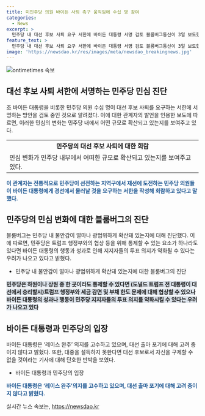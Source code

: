 ```yaml
---
title: 미민주당 의원 바이든 사퇴 촉구 움직임에 수십 명 참여
categories:
  - News
excerpt: >
  민주당 내 대선 후보 사퇴 요구 서한에 바이든 대통령 서명 검토 블룸버그통신이 3일 보도했다. 민주당 의원들은 바이든 대통령에게 물러날 것을 요구하는 서한을 회람하고 있다. 바이든 대통령의 불안정한 모습으로 불안감이 확산되면서 대선 후보 사퇴론이 민주당 안팎에서 제기되고 있다. 하원이나 상원의 통제를 위해 바이든 대통령의 성과와 행동이 민주당 지지자들의 의사를 약화시킬 우려가 나오고 있다고 블룸버그는 전했다. 후속 질문에 대한 피에르 대변인은 바이든 대통령이 직접 한 말이 아니라고 밝혔다.
feature_text: >
  민주당 내 대선 후보 사퇴 요구 서한에 바이든 대통령 서명 검토 블룸버그통신이 3일 보도했다. 민주당 의원들은 바이든 대통령에게 물러날 것을 요구하는 서한을 회람하고 있다. 바이든 대통령의 불안정한 모습으로 불안감이 확산되면서 대선 후보 사퇴론이 민주당 안팎에서 제기되고 있다. 하원이나 상원의 통제를 위해 바이든 대통령의 성과와 행동이 민주당 지지자들의 의사를 약화시킬 우려가 나오고 있다고 블룸버그는 전했다. 후속 질문에 대한 피에르 대변인은 바이든 대통령이 직접 한 말이 아니라고 밝혔다.
image: 'https://newsdao.kr/res/images/meta/newsdao_breakingnews.jpg'
---
```


<p><img src="https://newsdao.kr/res/images/meta/newsdao_breakingnews.jpg" alt="ontimetimes 속보" /></p>

<h2 data-ke-size="size26">대선 후보 사퇴 서한에 서명하는 민주당 민심 진단</h2>

<p data-ke-size="size16">조 바이든 대통령을 비롯한 민주당 의원 수십 명이 대선 후보 사퇴를 요구하는 서한에 서명하는 방안을 검토 중인 것으로 알려졌다. 이에 대한 관계자의 발언을 인용한 보도에 따르면, 이러한 민심의 변화는 민주당 내에서 어떤 규모로 확산되고 있는지를 보여주고 있다.</p>

<table style="width: 100%;" data-ke-size="size16">
<tbody>
<tr>
<td style="text-align: center; height: 17px;"><b>민주당의 대선 후보 사퇴에 대한 회람</b></td>
</tr>
<tr>
<td style="height: 46px;">민심 변화가 민주당 내부에서 어떠한 규모로 확산되고 있는지를 보여주고 있다.</td>
</tr>
</tbody>
</table>

<p><b><span style="color: #1a5490;">이 관계자는 전통적으로 민주당이 선전하는 지역구에서 재선에 도전하는 민주당 의원들이 바이든 대통령에게 경선에서 물러날 것을 요구하는 서한을 작성해 회람하고 있다고 말했다.</span></b></p>

<h2 data-ke-size="size26">민주당의 민심 변화에 대한 블룸버그의 진단</h2>

<p data-ke-size="size16">블룸버그는 민주당 내 불안감이 얼마나 광범위하게 확산돼 있는지에 대해 진단했다. 이에 따르면, 민주당은 트럼프 행정부와의 협상 등을 위해 통제할 수 있는 요소가 하나라도 있다면 바이든 대통령의 행동과 성과로 인해 지지자들의 투표 의지가 약화될 수 있다는 우려가 나오고 있다고 밝혔다.</p>

<ul data-ke-size="size16">
<li>민주당 내 불안감이 얼마나 광범위하게 확산돼 있는지에 대한 블룸버그의 진단</li>
</ul>

<p data-ke-size="size16"><b><span style="background-color: #21538527;">민주당은 하원이나 상원 중 한 곳이라도 통제할 수 있다면 (도널드 트럼프 전 대통령이 대선에서 승리할시)트럼프 행정부와 세금 감면 및 부채 한도 문제에 대해 협상할 수 있으나 바이든 대통령의 성과나 행동이 민주당 지지자들의 투표 의지를 약화시킬 수 있다는 우려가 나오고 있다</span></b></p>

<h2 data-ke-size="size26">바이든 대통령과 민주당의 입장</h2>

<p data-ke-size="size16">바이든 대통령은 ‘레이스 완주’ 의지를 고수하고 있으며, 대선 출마 포기에 대해 고려 중이지 않다고 밝혔다. 또한, 대중을 설득하지 못한다면 대선 후보로서 자신을 구제할 수 없을 것이라는 기사에 대해 단호한 반박을 보였다.</p>

<ul data-ke-size="size16">
<li>바이든 대통령과 민주당의 입장</li>
</ul>

<p data-ke-size="size16"><b><span style="color: #1a5490;">바이든 대통령은 ‘레이스 완주’의지를 고수하고 있으며, 대선 출마 포기에 대해 고려 중이지 않다고 밝혔다.</span></b></p>
실시간 뉴스 속보는, <a href="https://newsdao.kr" rel="dofollow">https://newsdao.kr</a>


